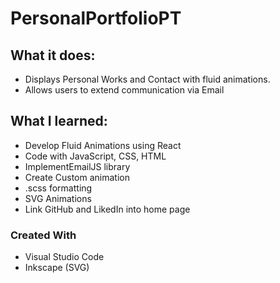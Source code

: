 # PersonalPortfolioPT

## **What it does:**
- Displays Personal Works and Contact with fluid animations.
- Allows users to extend communication via Email
## **What I learned:**
 - Develop Fluid Animations using React
 - Code with JavaScript, CSS, HTML
 - ImplementEmailJS library
 - Create Custom animation
 - .scss formatting
 - SVG Animations
 - Link GitHub and LikedIn into home page

### **Created With**
  - Visual Studio Code
  - Inkscape (SVG)
